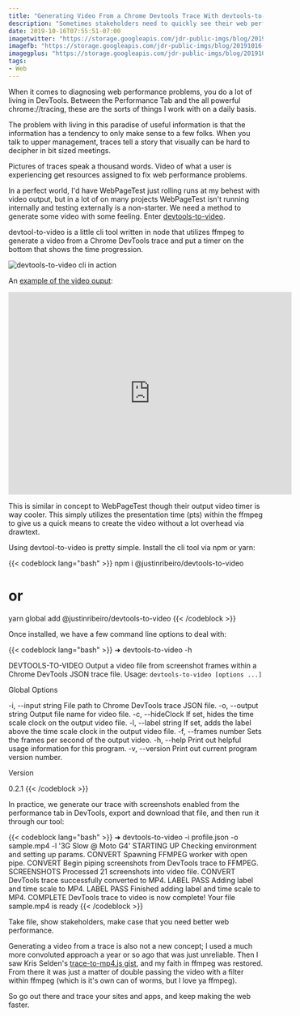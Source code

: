```yaml
---
title: "Generating Video From a Chrome Devtools Trace With devtools-to-video"
description: "Sometimes stakeholders need to quickly see their web performance. Luckily, we can turn those Chrome DevTools trace screenshots into a video with a little cli action."
date: 2019-10-16T07:55:51-07:00
imagetwitter: "https://storage.googleapis.com/jdr-public-imgs/blog/20191016-devtools-to-video-800.png"
imagefb: "https://storage.googleapis.com/jdr-public-imgs/blog/20191016-devtools-to-video-800.png"
imagegplus: "https://storage.googleapis.com/jdr-public-imgs/blog/20191016-devtools-to-video-800.png"
tags:
- Web
---
```


When it comes to diagnosing web performance problems, you do a lot of living in DevTools. Between the Performance Tab and the all powerful chrome://tracing, these are the sorts of things I work with on a daily basis.

The problem with living in this paradise of useful information is that the information has a tendency to only make sense to a few folks. When you talk to upper management, traces tell a story that visually can be hard to decipher in bit sized meetings.

Pictures of traces speak a thousand words. Video of what a user is experiencing get resources assigned to fix web performance problems.

In a perfect world, I'd have WebPageTest just rolling runs at my behest with video output, but in a lot of on many projects WebPageTest isn't running internally and testing externally is a non-starter. We need a method to generate some video with some feeling. Enter [devtools-to-video](https://github.com/justinribeiro/devtools-to-video).

devtool-to-video is a little cli tool written in node that utilizes ffmpeg to generate a video from a Chrome DevTools trace and put a timer on the bottom that shows the time progression.

<picture>
  <source srcset="https://storage.googleapis.com/jdr-public-imgs/blog/20191016-devtools-to-video-640.webp 640w,
                  https://storage.googleapis.com/jdr-public-imgs/blog/20191016-devtools-to-video-800.webp 800w,
                  https://storage.googleapis.com/jdr-public-imgs/blog/20191016-devtools-to-video-1024.webp 1024w,
                  https://storage.googleapis.com/jdr-public-imgs/blog/20191016-devtools-to-video-1280.webp 1280w,
                  https://storage.googleapis.com/jdr-public-imgs/blog/20191016-devtools-to-video-1600.webp 1600w"
          sizes="(min-width: 800px) 800px, 100vw" type="image/webp">
  <source srcset="https://storage.googleapis.com/jdr-public-imgs/blog/20191016-devtools-to-video-640.png 640w,
                  https://storage.googleapis.com/jdr-public-imgs/blog/20191016-devtools-to-video-800.png 800w,
                  https://storage.googleapis.com/jdr-public-imgs/blog/20191016-devtools-to-video-1024.png 1024w,
                  https://storage.googleapis.com/jdr-public-imgs/blog/20191016-devtools-to-video-1280.png 1280w,
                  https://storage.googleapis.com/jdr-public-imgs/blog/20191016-devtools-to-video-1600.png 1600w"
          sizes="(min-width: 800px) 800px, 100vw" type="image/png">
  <img src="https://storage.googleapis.com/jdr-public-imgs/blog/20191016-devtools-to-video-800.png" alt="devtools-to-video cli in action">
</picture>

An [example of the video ouput](https://www.youtube.com/watch?v=guJLfqTFfIw):

<iframe width="560" height="400" src="https://www.youtube.com/embed/guJLfqTFfIw" frameborder="0" allow="accelerometer; autoplay; encrypted-media; gyroscope; picture-in-picture" allowfullscreen></iframe>

This is similar in concept to WebPageTest though their output video timer is way cooler. This simply utilizes the presentation time (pts) within the ffmpeg to give us a quick means to create the video without a lot overhead via drawtext.

Using devtool-to-video is pretty simple. Install the cli tool via npm or yarn:

{{< codeblock lang="bash" >}}
npm i @justinribeiro/devtools-to-video
# or
yarn global add @justinribeiro/devtools-to-video
{{< /codeblock >}}

Once installed, we have a few command line options to deal with:

{{< codeblock lang="bash" >}}
➜ devtools-to-video -h


  DEVTOOLS-TO-VIDEO
  Output a video file from screenshot frames within a Chrome DevTools JSON trace file.
  Usage: `devtools-to-video [options ...]`


Global Options

  -i, --input string    File path to Chrome DevTools trace JSON file.
  -o, --output string   Output file name for video file.
  -c, --hideClock       If set, hides the time scale clock on the output video file.
  -l, --label string    If set, adds the label above the time scale clock in the output video file.
  -f, --frames number   Sets the frames per second of the output video.
  -h, --help            Print out helpful usage information for this program.
  -v, --version         Print out current program version number.

Version

  0.2.1
{{< /codeblock >}}

In practice, we generate our trace with screenshots enabled from the performance tab in DevTools, export and download that file, and then run it through our tool:

{{< codeblock lang="bash" >}}
➜ devtools-to-video -i profile.json -o sample.mp4 -l '3G Slow @ Moto G4'
 STARTING UP  Checking environment and setting up params.
 CONVERT  Spawning FFMPEG worker with open pipe.
 CONVERT  Begin piping screenshots from DevTools trace to FFMPEG.
 SCREENSHOTS  Processed 21 screenshots into video file.
 CONVERT  DevTools trace successfully converted to MP4.
 LABEL PASS  Adding label and time scale to MP4.
 LABEL PASS  Finished adding label and time scale to MP4.
 COMPLETE  DevTools trace to video is now complete! Your file sample.mp4 is ready
{{< /codeblock >}}

Take file, show stakeholders, make case that you need better web performance.

Generating a video from a trace is also not a new concept; I used a much more convoluted approach a year or so ago that was just unreliable. Then I saw Kris Selden's [trace-to-mp4.js gist](https://gist.github.com/krisselden/bf98fb0c192fcb73ed32e79c0a7972d2), and my faith in ffmpeg was restored. From there it was just a matter of double passing the video with a filter within ffmpeg (which is it's own can of worms, but I love ya ffmpeg).

So go out there and trace your sites and apps, and keep making the web faster.
